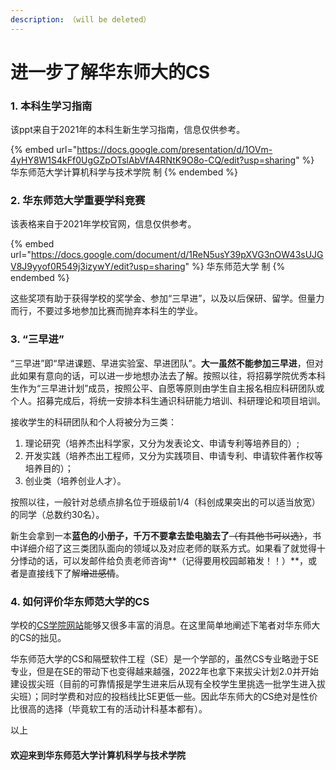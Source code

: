 ```yaml
---
description: （will be deleted）
---
```


# 进一步了解华东师大的CS

### 1. 本科生学习指南

该ppt来自于2021年的本科生新生学习指南，信息仅供参考。

{% embed url="https://docs.google.com/presentation/d/1OVm-4yHY8W1S4kFf0UgGZpOTslAbVfA4RNtK9O8o-CQ/edit?usp=sharing" %}
华东师范大学计算机科学与技术学院 制
{% endembed %}

### 2. 华东师范大学重要学科竞赛

该表格来自于2021年学校官网，信息仅供参考。

{% embed url="https://docs.google.com/document/d/1ReN5usY39pXVG3nOW43sUJGV8J9yyof0R549j3izywY/edit?usp=sharing" %}
华东师范大学 制
{% endembed %}



这些奖项有助于获得学校的奖学金、参加“三早进”，以及以后保研、留学。但量力而行，不要过多地参加比赛而抛弃本科生的学业。

### 3. “三早进”

“三早进”即“早进课题、早进实验室、早进团队”。**大一虽然不能参加三早进**，但对此如果有意向的话，可以进一步地想办法去了解。按照以往，将招募学院优秀本科生作为“三早进计划”成员，按照公平、自愿等原则由学生自主报名相应科研团队或个人。招募完成后，将统一安排本科生通识科研能力培训、科研理论和项目培训。

接收学生的科研团队和个人将被分为三类：

1. 理论研究（培养杰出科学家，又分为发表论文、申请专利等培养目的）;
2. 开发实践（培养杰出工程师，又分为实践项目、申请专利、申请软件著作权等培养目的）；
3. 创业类（培养创业人才）。

按照以往，一般针对总绩点排名位于班级前1/4（科创成果突出的可以适当放宽）的同学（总数约30名）。

新生会拿到一本**蓝色的小册子，千万不要拿去垫电脑去了**~~（有其他书可以选）~~，书中详细介绍了这三类团队面向的领域以及对应老师的联系方式。如果看了就觉得十分悸动的话，可以发邮件给负责老师咨询**（记得要用校园邮箱发！！）**，或者是直接线下了解~~增进感情~~。

### 4. 如何评价华东师范大学的CS

学校的[CS学院网站](http://www.cs.ecnu.edu.cn/main.htm)能够又很多丰富的消息。在这里简单地阐述下笔者对华东师大的CS的拙见。

华东师范大学的CS和隔壁软件工程（SE）是一个学部的，虽然CS专业略逊于SE专业，但是在SE的带动下也变得越来越强，2022年也拿下来拔尖计划2.0并开始建设拔尖班（目前的可靠情报是学生进来后从现有全校学生里挑选一批学生进入拔尖班）；同时学费和对应的投档线比SE更低一些。因此华东师大的CS绝对是性价比很高的选择（毕竟软工有的活动计科基本都有）。

以上

#### 欢迎来到华东师范大学计算机科学与技术学院
